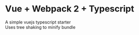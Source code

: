 # Vue + Webpack 2 + Typescript
A simple vuejs typescript starter  
Uses tree shaking to minify bundle